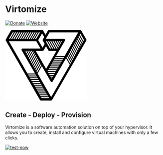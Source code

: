 # Virtomize

[![Donate](https://img.shields.io/badge/Donate-PayPal-green.svg)](https://www.paypal.com/cgi-bin/webscr?cmd=_s-xclick&hosted_button_id=VBXHBYFU44T5W&source=url)
[![Website](https://img.shields.io/badge/website-virtomize-%23379099)](https://virtomize.com)

![Logo](https://github.com/Virtomize/virtomize/blob/master/logo.svg) 

## Create - Deploy - Provision

Virtomize is a software automation solution on top of your hypervisor.
It allows you to create, install and configure virtual machines with only a few clicks.

[![test-now](https://img.shields.io/badge/test-now-%231e828c?style=for-the-badge)](https://virtomize.com/downloads)
